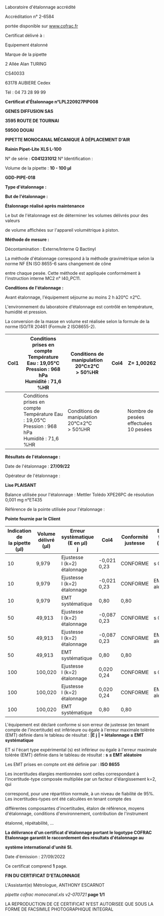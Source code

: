 Laboratoire d'étalonnage accrédité

Accréditation n° 2-6584

portée disponible sur www.cofrac.fr


Certificat délivré à :

Equipement étalonné

Marque de la pipette


2 Allée Alan TURING

CS40033

63178 AUBIERE Cedex

Tél : 04 73 28 99 99

**Certificat d'Étalonnage n°LPL220927PIP008**

**GENES DIFFUSION SAS**

**3595 ROUTE DE TOURNAI**

**59500 DOUAI**


**PIPETTE MONOCANAL MÉCANIQUE À DÉPLACEMENT D'AIR**

**Rainin Pipet-Lite XLS L-100**


N° de série : **C041231012** N° Identification :

Volume de la pipette : **10 - 100 µl**


**GDD-PIPE-018**


**Type d'étalonnage :**

**But de l'étalonnage :**


**Étalonnage réalisé après maintenance**

Le but de l'étalonnage est de déterminer les volumes délivrés pour des valeurs


de volume affichées sur l'appareil volumétrique à piston.


**Méthode de mesure :**


Décontamination : Externe/Interne Q Bactinyl


La méthode d'étalonnage correspond à la méthode gravimétrique selon la norme NF EN ISO 8655-6 sans changement de cône

entre chaque pesée. Cette méthode est appliquée conformément à l'instruction interne MC2 n° I40_PC11.


**Conditions de l'étalonnage :**


Avant étalonnage, l'équipement séjourne au moins 2 h à20°C ±2°C.


L'environnement du laboratoire d'étalonnage est contrôlé en température, humidité et pression.

La conversion de la masse en volume est réalisée selon la formule de la norme ISO/TR 20461 (Formule 2 ISO8655-2).


|Col1|Conditions prises en compte<br>Température Eau : 19,05°C<br>Pression : 968 hPa<br>Humidité : 71,6 %HR|Conditions de manipulation<br>20°C±2°C<br>> 50%HR|Col4|Z= 1,00262|
|---|---|---|---|---|
||Conditions prises en compte<br>Température Eau : 19,05°C<br>Pression : 968 hPa<br>Humidité : 71,6 %HR|Conditions de manipulation<br>20°C±2°C<br>> 50%HR||Nombre de pesées<br>effectuées<br>10 pesées|


**Résultats de l'étalonnage :**

Date de l'étalonnage : **27/09/22**


Opérateur de l'étalonnage :


**Lise PLAISANT**


Balance utilisée pour l'étalonnage : Mettler Tolédo XPE26PC de résolution 0,001 mg n°ET435


Référence de la pointe utilisée pour l'étalonnage :


**Pointe fournie par le Client**











|Indication de<br>la pipette (µl)|Volume délivré<br>(µl)|Erreur systèmatique<br>(E en µl)<br>j|Col4|Conformité<br>justesse|Ecart type<br>( s en µl)|Conformité<br>Fidélité|
|---|---|---|---|---|---|---|
|10|9,979|Ejustesse<br>I (k=2)<br>étalonnage|-0,021<br>0,23|CONFORME|s 0,09|CONFORME|
|10|9,979|Ejustesse<br>I (k=2)<br>étalonnage|-0,021<br>0,23|CONFORME|EMT 0,3<br>aléatoire|EMT 0,3<br>aléatoire|
|10|9,979|EMT<br>systématique|0,80|0,80|||
|50|49,913|Ejustesse<br>I (k=2)<br>étalonnage|-0,087<br>0,23|CONFORME|s 0,09|CONFORME|
|50|49,913|Ejustesse<br>I (k=2)<br>étalonnage|-0,087<br>0,23|CONFORME|EMT 0,3<br>aléatoire|EMT 0,3<br>aléatoire|
|50|49,913|EMT<br>systématique|0,80|0,80|||
|100|100,020|Ejustesse<br>I (k=2)<br>étalonnage|0,020<br>0,24|CONFORME|s 0,10|CONFORME|
|100|100,020|Ejustesse<br>I (k=2)<br>étalonnage|0,020<br>0,24|CONFORME|EMT 0,3<br>aléatoire|EMT 0,3<br>aléatoire|
|100|100,020|EMT<br>systématique|0,80|0,80|||


L'équipement est déclaré conforme si son erreur de justesse (en tenant compte de l'incertitude) est inférieure ou égale à l'erreur maximale
tolérée (EMT) définie dans le tableau de résultat : **|E** **j** **| + Iétalonnage ≤ EMT** **systématique**

ET si l'écart type expérimental (s) est inférieur ou égale à l'erreur maximale tolérée (EMT) définie dans le tableau de résultat : **s ≤ EMT** **aléatoire**

Les EMT prises en compte ont été définie par : **ISO 8655**

Les incertitudes élargies mentionnées sont celles correspondant à l'incertitude-type composée multipliée par un facteur d'élargissement k=2, qui

correspond, pour une répartition normale, à un niveau de fiabilité de 95%. Les incertitudes-types ont été calculées en tenant compte des

différentes composantes d'incertitudes, étalon de référence, moyens d'étalonnage, conditions d'environnement, contribution de l'instrument

étalonné, répétabilité, ...

**La délivrance d'un certificat d'étalonnage portant le logotype COFRAC Etalonnage garantit le raccordement des résultats d'étalonnage au**

**système international d'unité SI.**


Date d'émission : 27/09/2022

Ce certificat comprend **1** page.

**FIN DU CERTIFICAT D'ETALONNAGE**


L'Assistant(e) Métrologue, ANTHONY ESCARNOT


_pipette cofrac monocanal.xls v2-070721_ **page 1/1**

LA REPRODUCTION DE CE CERTIFICAT N'EST AUTORISEE QUE SOUS LA FORME DE FACSIMILE PHOTOGRAPHIQUE INTEGRAL

